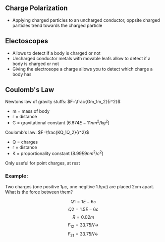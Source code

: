 ## Charge Polarization
- Applying charged particles to an uncharged conductor, oppsite charged particles trend towards the charged particle

## Electoscopes
- Allows to detect if a body is charged or not
- Uncharged conductor metals with movable leafs allow to detect if a body is charged or not
- Giving the electrosope a charge allows you to detect which charge a body has

## Coulomb's Law

Newtons law of gravity stuffs: $F=\frac{Gm_1m_2}{r^2}$
- m = mass of body
- r = distance
- G = gravitational constant ($6.674E-11 nm^2/kg^2$)

Coulomb's law: $F=\frac{KQ_1Q_2}{r^2}$
- Q = charges
- r = distance
- K = proportionality constant ($8.99E9 nm^2/c^2$)

Only useful for point charges, at rest

### Example:
Two charges (one positive $1\mu c$, one negitive $1.5\mu c$) are placed 2cm apart. What is the force between them?


$$Q1 = 1E-6 c$$
$$Q2 = 1.5E-6 c$$
$$R = 0.02m$$
$$F_{12} = 33.75N \rightarrow$$
$$F_{21} = 33.75N \leftarrow$$
